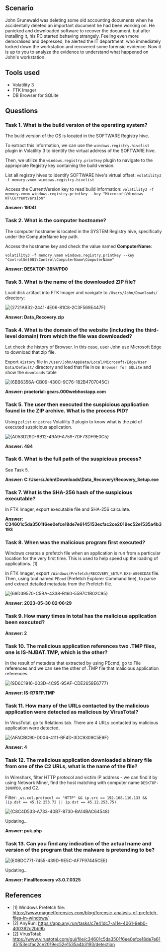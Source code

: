 ## Scenario

John Grunewald was deleting some old accounting documents when he accidentally deleted an important document he had been working on. He panicked and downloaded software to recover the document, but after installing it, his PC started behaving strangely. Feeling even more demoralised and depressed, he alerted the IT department, who immediately locked down the workstation and recovered some forensic evidence. Now it is up to you to analyze the evidence to understand what happened on John's workstation.

## Tools used

- Volatility 3
- FTK Imager
- DB Browser for SQLite

## Questions

### Task 1. What is the build version of the operating system?

The build version of the OS is located in the SOFTWARE Registry hive.

To extract this information, we can use the `windows.registry.hivelist` plugin in Volatility 3 to identify the virtual address of the SOFTWARE hive.

Then, we utilize the `windows.registry.printkey` plugin to navigate to the appropriate Registry key containing the build version.

List all registry hives to identify SOFTWARE hive's virtual offset: `volatility3 -f memory.vmem windows.registry.hivelist`

Access the CurrentVersion key to read build information: `volatility3 -f memory.vmem windows.registry.printkey --key "Microsoft\Windows NT\CurrentVersion"`

**Answer: 19041**


### Task 2. What is the computer hostname?

The computer hostname is located in the SYSTEM Registry hive, specifically under the ComputerName key path.

Access the hostname key and check the value named **ComputerName**:

`volatility3 -f memory.vmem windows.registry.printkey --key "ControlSet001\Control\ComputerName\ComputerName"`

**Answer: DESKTOP-38NVPD0**


### Task 3. What is the name of the downloaded ZIP file?

Load disk artifact into FTK Imager and navigate to `/Users/John/Downloads/` directory:

![{2721AB32-2441-4E06-81C8-2C3F569E447F}](https://github.com/user-attachments/assets/0d78a4a8-7947-4e90-93eb-1afa435cb101)

**Answer: Data_Recovery.zip**


### Task 4. What is the domain of the website (including the third-level domain) from which the file was downloaded?

Let check the history of Browser. In this case, user John use Microsoft Edge to download that zip file.

Export `History` file in `/User/John/AppData/Local/Microsoft/Edge/User Data/Default/` directory and load that file in `DB Browser for SQLite` and show the `downloads` table

![{6BB6356A-CB09-430C-9C76-182B4707045C}](https://github.com/user-attachments/assets/f4e6237c-4454-4b88-96ca-7ca733ded75b)


**Answer: praetorial-gears.000webhostapp.com**


### Task 5. The user then executed the suspicious application found in the ZIP archive. What is the process PID?

Using `pslist` or `pstree` Volatility 3 plugin to know what is the pid of executed suspicious application.

![{A053D29D-9B12-49A9-A759-7DF73DF9E0C5}](https://github.com/user-attachments/assets/3d04b9e6-9841-4286-a650-f1102afa6371)

**Answer: 484**


### Task 6. What is the full path of the suspicious process?

See Task 5.

**Answer: C:\Users\John\Downloads\Data_Recovery\Recovery_Setup.exe**


### Task 7. What is the SHA-256 hash of the suspicious executable?

In FTK Imager, export executable file and SHA-256 calculate.

**Answer: C34601c5da3501f6ee0efce18de7e6145153ecfac2ce2019ec52e1535a4b3193**


### Task 8. When was the malicious program first executed?

Windows creates a prefetch file when an application is run from a particular location for the very first time. This is used to help speed up the loading of applications. [1]

In FTK Imager, export `/Windows/Prefetch/RECOVERY_SETUP.EXE-A808CDA8` file. Then, using tool named `PEcmd` (Prefetch Explorer Command line), to parse and extract detailed metadata from the Prefetch file.

![{69D39570-C5BA-4338-B160-5597C1B02C95}](https://github.com/user-attachments/assets/284d3291-6472-457c-a7b5-a8458a92fa5a)

**Answer: 2023-05-30 02:06:29**


### Task 9. How many times in total has the malicious application been executed?

**Answer: 2**


### Task 10. The malicious application references two .TMP files, one is IS-NJBAT.TMP, which is the other?

In the result of metadata that extracted by using PEcmd, go to File references and we can see the other of .TMP file that malicious application references.

![{9D6C1916-003D-4C95-95AF-CDE2658E6777}](https://github.com/user-attachments/assets/41420d20-94cf-4af3-ba92-f33e06149519)


**Answer: IS-R7RFP.TMP**


### Task 11. How many of the URLs contacted by the malicious application were detected as malicious by VirusTotal?

In VirusTotal, go to Relations tab. There are 4 URLs contacted by malicious application were detected.

![{AFACBC90-D004-4111-BF4D-3DC9309C5E9F}](https://github.com/user-attachments/assets/3a38be6b-c7de-4732-87b5-1072632c9a80)

**Answer: 4**


### Task 12. The malicious application downloaded a binary file from one of the C2 URLs, what is the name of the file?

In Wireshark, filter HTTP protocol and victim IP address - we can find it by using Network Miner, find the host matching with computer name `DESKTOP-38NVPD0`, and C2.

Filter: `_ws.col.protocol == "HTTP" && ip.src == 192.168.116.133 && (ip.dst == 45.12.253.72 || ip.dst == 45.12.253.75)`

![{C8C4D533-A733-40B7-8730-BA14BAC64548}](https://github.com/user-attachments/assets/ea152155-7802-4ac8-a2f6-9239f5e6d507)


Updating...

**Answer: puk.php**


### Task 13. Can you find any indication of the actual name and version of the program that the malware is pretending to be?

![{E0BDC771-7455-439D-9E5C-AF7F97445CEE}](https://github.com/user-attachments/assets/7f181953-6761-4f50-a8a1-a1f36c5c86de)

Updating...

**Answer: FinalRecovery v3.0.7.0325**


## References

- [1] Windows Prefetch file: https://www.magnetforensics.com/blog/forensic-analysis-of-prefetch-files-in-windows/
- [2] AnyRun: https://app.any.run/tasks/c7e41dc7-a11e-4061-9eb0-400362c2bb9b
- [2] VirusTotal: https://www.virustotal.com/gui/file/c34601c5da3501f6ee0efce18de7e6145153ecfac2ce2019ec52e1535a4b3193/detection
